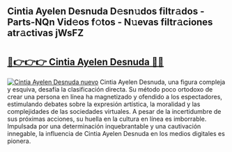 ## Cintia Ayelen Desnuda D𝚎sn𝚞dos filtr𝚊dos - Parts-NQn Vid𝚎os f𝚘tos - N𝚞evas filtr𝚊ciones atr𝚊ctivas jWsFZ

# <h2><a href="http://mb598x.tromn.icu/?c=Cintia+Ayelen+Desnuda">🔗👉👉👉 Cintia Ayelen Desnuda 🔗🔗</a></h2>

[![Cintia Ayelen Desnuda nuevo](https://i.imgur.com/pEAQMta.gif)](http://mb598x.tromn.icu/?c=Cintia+Ayelen+Desnuda)
Cintia Ayelen Desnuda, una figura compleja y esquiva, desafía la clasificación directa. Su método poco ortodoxo de crear una persona en línea ha magnetizado y ofendido a los espectadores, estimulando debates sobre la expresión artística, la moralidad y las complejidades de las sociedades virtuales. A pesar de la incertidumbre de sus próximas acciones, su huella en la cultura en línea es imborrable. Impulsada por una determinación inquebrantable y una cautivación innegable, la influencia de Cintia Ayelen Desnuda en los medios digitales es pionera.
